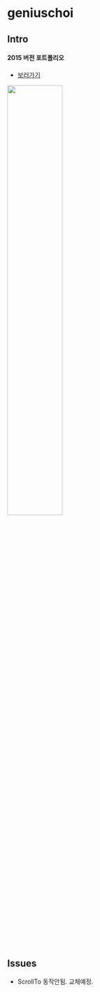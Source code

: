 # geniuschoi

## Intro
#### 2015 버전 포트폴리오 ####

- [보러가기](http://gigas.synology.me:7070/geniuschoi)

<img src="http://gigas.synology.me:7070/geniuschoi/images/responsive.jpg" width="50%">

## Issues
- ScrollTo 동작안됨. 교체예정.

